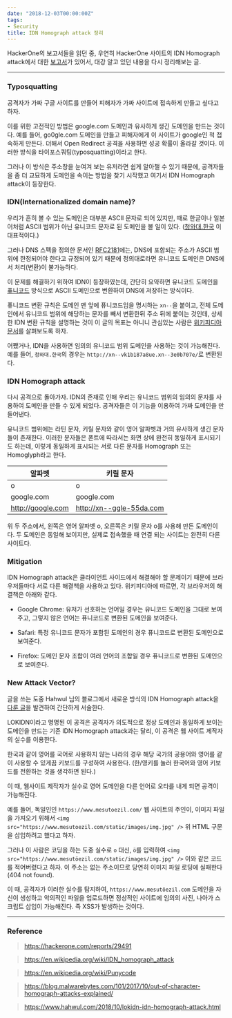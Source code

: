 ```yaml
---
date: "2018-12-03T00:00:00Z"
tags:
- Security
title: IDN Homograph attack 정리
---
```


HackerOne의 보고서들을 읽던 중, 우연히 HackerOne 사이트의 IDN Homograph attack에서 대한 [보고서](https://hackerone.com/reports/29491)가 있어서, 대강 알고 있던 내용을 다시 정리해보는 글.

---

### Typosquatting

공격자가 가짜 구글 사이트를 만들어 피해자가 가짜 사이트에 접속하게 만들고 싶다고 하자.

이를 위한 고전적인 방법은 google.com 도메인과 유사하게 생긴 도메인을 만드는 것이다. 예를 들어, go0gle.com 도메인을 만들고 피해자에게 이 사이트가 google인 척 접속하게 만든다. 더해서 Open Redirect 공격을 사용하면 성공 확률이 올라갈 것이다. 이러한 방식을 타이포스쿼팅(typosquatting)이라고 한다.

그러나 이 방식은 주소창을 눈여겨 보는 유저라면 쉽게 알아챌 수 있기 때문에, 공격자들을 좀 더 교묘하게 도메인을 속이는 방법을 찾기 시작했고 여기서 IDN Homograph attack이 등장한다.

### IDN(Internationalized domain name)?

우리가 흔히 볼 수 있는 도메인은 대부분 ASCII 문자로 되어 있지만, 때로 한글이나 일본어처럼 ASCII 범위가 아닌 유니코드 문자로 된 도메인을 볼 일이 있다. ([청와대.한국](http://청와대.한국) 이 대표적이다.)

그러나 DNS 스펙을 정의한 문서인 [RFC2181](https://tools.ietf.org/html/rfc2181)에는, DNS에 포함되는 주소가 ASCII 범위에 한정되어야 한다고 규정되어 있기 때문에 정의대로라면 유니코드 도메인은 DNS에서 처리(변환)이 불가능하다.

이 문제를 해결하기 위하여 IDN이 등장하였는데, 간단히 요약하면 유니코드 도메인을 [퓨니코드](https://ko.wikipedia.org/wiki/%ED%93%A8%EB%8B%88%EC%BD%94%EB%93%9C) 방식으로 ASCII 도메인으로 변환하여 DNS에 저장하는 방식이다.

퓨니코드 변환 규칙은 도메인 맨 앞에 퓨니코드임을 명시하는 `xn--`을 붙이고, 전체 도메인에서 유니코드 범위에 해당하는 문자를 빼서 변환한뒤 주소 뒤에 붙이는 것인데, 상세한 IDN 변환 규칙을 설명하는 것이 이 글의 목표는 아니니 관심있는 사람은 [위키피디아 문서](https://en.wikipedia.org/wiki/Internationalized_domain_name)를 살펴보도록 하자.

어쨌거나, IDN을 사용하면 임의의 유니코드 범위 도메인을 사용하는 것이 가능해진다. 예를 들어, `청와대.한국`의 경우는 `http://xn--vk1b187a8ue.xn--3e0b707e/`로 변환된다.

### IDN Homograph attack

다시 공격으로 돌아가자. IDN의 존재로 인해 우리는 유니코드 범위의 임의의 문자를 사용하여 도메인을 만들 수 있게 되었다. 공격자들은 이 기능을 이용하여 가짜 도메인을 만들어낸다.

유니코드 범위에는 라틴 문자, 키릴 문자와 같이 영어 알파벳과 거의 유사하게 생긴 문자들이 존재한다. 이러한 문자들은 폰트에 따라서는 화면 상에 완전히 동일하게 표시되기도 하는데, 이렇게 동일하게 표시되는 서로 다른 문자를 Homograph 또는 Homoglyph라고 한다.

| 알파벳 | 키릴 문자 |
|--------|-----------|
| o      | о         |
| google.com | gооgle.com    |
| http://google.com | http://xn--ggle-55da.com |

위 두 주소에서, 왼쪽은 영어 알파벳 o, 오른쪽은 키릴 문자 о를 사용해 만든 도메인이다. 두 도메인은 동일해 보이지만, 실제로 접속했을 때 연결 되는 사이트는 완전히 다른 사이트다.

### Mitigation

IDN Homograph attack은 클라이언트 사이드에서 해결해야 할 문제이기 때문에 브라우저들마다 서로 다른 해결책을 사용하고 있다. 위키피디아에 따르면, 각 브라우저의 해결책은 아래와 같다. 

- Google Chrome: 유저가 선호하는 언어일 경우는 유니코드 도메인을 그대로 보여주고, 그렇지 않은 언어는 퓨니코드로 변환된 도메인을 보여준다.

- Safari: 특정 유니코드 문자가 포함된 도메인의 경우 퓨니코드로 변환된 도메인으로 보여준다.

- Firefox: 도메인 문자 조합이 여러 언어의 조합일 경우 퓨니코드로 변환된 도메인으로 보여준다.

### New Attack Vector?

글을 쓰는 도중 Hahwul 님의 블로그에서 새로운 방식의 IDN Homograph attack을 [다룬 글](https://www.hahwul.com/2018/10/lokidn-idn-homograph-attack.html)을 발견하여 간단하게 서술한다.

LOKIDN이라고 명명된 이 공격은 공격자가 의도적으로 정상 도메인과 동일하게 보이는 도메인을 만드는 기존 IDN Homograph attack과는 달리, 이 공격은 웹 사이트 제작자의 실수를 이용한다.

한국과 같이 영어를 국어로 사용하지 않는 나라의 경우 해당 국가의 공용어와 영어를 같이 사용할 수 있게끔 키보드를 구성하여 사용한다. (한/영키를 눌러 한국어와 영어 키보드를 전환하는 것을 생각하면 된다.)

이 때, 웹사이트 제작자가 실수로 영어 도메인을 다른 언어로 오타를 내게 되면 공격이 가능해진다.

예를 들어, 독일인인 `https://www.mesutoezil.com/` 웹 사이트의 주인이, 이미지 파일을 가져오기 위해서 `<img src="https://www.mesutoezil.com/static/images/img.jpg" />` 위 HTML 구문을 삽입하려고 했다고 하자.

그러나 이 사람은 코딩을 하는 도중 실수로 `o` 대신, `ö`를 입력하여 `<img src="https://www.mesutöezil.com/static/images/img.jpg" />` 이와 같은 코드를 적어버렸다고 하자. 이 주소는 없는 주소이므로 당연히 이미지 파일 로딩에 실패한다(404 not found).

이 때, 공격자가 이러한 실수를 탐지하여, `https://www.mesutöezil.com` 도메인을 자신이 생성하고 악의적인 파일을 업로드하면 정상적인 사이트에 임의의 사진, 나아가 스크립트 삽입이 가능해진다. 즉 XSS가 발생하는 것이다.

---

### Reference

> https://hackerone.com/reports/29491

> https://en.wikipedia.org/wiki/IDN_homograph_attack

> https://en.wikipedia.org/wiki/Punycode

> https://blog.malwarebytes.com/101/2017/10/out-of-character-homograph-attacks-explained/

> https://www.hahwul.com/2018/10/lokidn-idn-homograph-attack.html